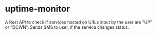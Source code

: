 # uptime-monitor
A Rest API to check if services hosted on URLs input by the user are "UP" or "DOWN". Sends SMS to user, if the service changes status.
